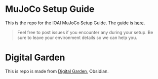 # MuJoCo Setup Guide
This is the repo for the IOAI MuJoCo Setup Guide. The guide is [here](project-stairway.site).
> Feel free to post issues if you encounter any during your setup. Be sure to leave your environment details so we can help you. 

# Digital Garden
This is repo is made from [Digital Garden](https://github.com/oleeskild/Obsidian-Digital-Garden), Obsidian.
